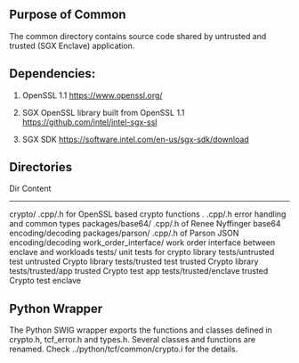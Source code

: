 <!---
Licensed under Creative Commons Attribution 4.0 International License
https://creativecommons.org/licenses/by/4.0/
--->

Purpose of Common
------------------------
The common directory contains source code shared by untrusted and trusted (SGX Enclave) application.

Dependencies:
-------------
1. OpenSSL 1.1
https://www.openssl.org/

2. SGX OpenSSL library built from OpenSSL 1.1
https://github.com/intel/intel-sgx-ssl

3. SGX SDK
https://software.intel.com/en-us/sgx-sdk/download

Directories
-----------

Dir                           Content
----------------------------- -----------------------------------------------------------------------
  crypto/                     .cpp/.h for OpenSSL based crypto functions
  .                           .cpp/.h error handling and common types
  packages/base64/            .cpp/.h of Renee Nyffinger base64 encoding/decoding
  packages/parson/            .cpp/.h of Parson JSON  encoding/decoding
  work_order_interface/       work order interface between enclave and workloads
  tests/                      unit tests for crypto library
  tests/untrusted             test untrusted Crypto library
  tests/trusted               test trusted Crypto library
  tests/trusted/app           trusted Crypto test app
  tests/trusted/enclave       trusted Crypto test enclave

Python Wrapper
-------------------------------------------------------------------------------------------------------
The Python SWIG wrapper exports the functions and classes defined in crypto.h, tcf_error.h and types.h.
Several classes and functions are renamed. Check ../python/tcf/common/crypto.i for the details.
